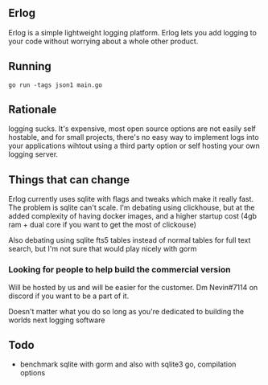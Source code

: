 ## Erlog

Erlog is a simple lightweight logging platform. Erlog lets you add logging to your code without worrying about a whole other product.

## Running

`go run -tags json1 main.go`

## Rationale

logging sucks. It's expensive, most open source options are not easily self hostable, and for small projects, there's no easy way to implement logs into your applications wihtout using a third party option or self hosting your own logging server.

## Things that can change

Erlog currently uses sqlite with flags and tweaks which make it really fast. The problem is sqlite can't scale. I'm debating using clickhouse, but at the added complexity of having docker images, and a higher startup cost (4gb ram + dual core if you want to get the most of clickouse)

Also debating using sqlite fts5 tables instead of normal tables for full text search, but I'm not sure that would play nicely with gorm

### Looking for people to help build the commercial version

Will be hosted by us and will be easier for the customer. Dm Nevin#7114 on discord if you want to be a part of it.

Doesn't matter what you do so long as you're dedicated to building the worlds next logging software

## Todo

- benchmark sqlite with gorm and also with sqlite3 go, compilation options
